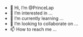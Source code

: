 - 👋 Hi, I’m @PrinceLap
- 👀 I’m interested in ...
- 🌱 I’m currently learning ...
- 💞️ I’m looking to collaborate on ...
- 📫 How to reach me ...

<!---
PrinceLap/PrinceLap is a ✨ special ✨ repository because its `README.md` (this file) appears on your GitHub profile.
You can click the Preview link to take a look at your changes.
--->
